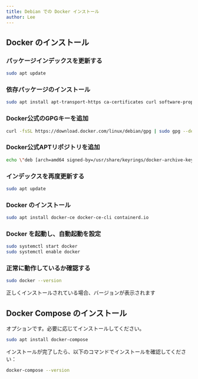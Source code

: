 ```yaml
---
title: Debian での Docker インストール
author: Lee
---
```


## Docker のインストール

### パッケージインデックスを更新する

```bash
sudo apt update
```

### 依存パッケージのインストール

```bash
sudo apt install apt-transport-https ca-certificates curl software-properties-common
```

### Docker公式のGPGキーを追加

```bash
curl -fsSL https://download.docker.com/linux/debian/gpg | sudo gpg --dearmor -o /usr/share/keyrings/docker-archive-keyring.gpg
```

### Docker公式APTリポジトリを追加

```bash
echo \"deb [arch=amd64 signed-by=/usr/share/keyrings/docker-archive-keyring.gpg] https://download.docker.com/linux/debian $(lsb_release -cs) stable\" | sudo tee /etc/apt/sources.list.d/docker.list > /dev/null
```

### インデックスを再度更新する

```bash
sudo apt update
```

### Docker のインストール

```bash
sudo apt install docker-ce docker-ce-cli containerd.io
```

### Docker を起動し、自動起動を設定

```bash
sudo systemctl start docker
sudo systemctl enable docker
```

### 正常に動作しているか確認する

```bash
sudo docker --version
```

正しくインストールされている場合、バージョンが表示されます

## Docker Compose のインストール

オプションです。必要に応じてインストールしてください。

```bash
sudo apt install docker-compose
```

インストールが完了したら、以下のコマンドでインストールを確認してください：

```bash
docker-compose --version
```
